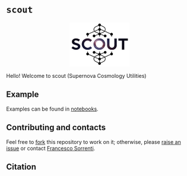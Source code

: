# `scout`


<p align="center">
  <img src="https://github.com/fsorrenti/scout/blob/main/assets/img/scout.jpg" width="32%"
 alt="veloce_logo"/>
</p>



Hello! Welcome to scout (Supernova Cosmology Utilities)


## Example

Examples can be found in [notebooks](https://github.com/fsorrenti/scout/blob/main/notebooks). 

## Contributing and contacts

Feel free to [fork](https://github.com/fsorrenti/scout/fork) this repository to work on it; otherwise, please [raise an issue](https://github.com/fsorrenti/scout/issues) or contact [Francesco Sorrenti](mailto:francescosorrenti96@gmail.com).

## Citation
